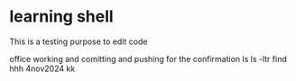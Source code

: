 # learning shell
This is a testing purpose to edit code

office working and comitting and pushing
for the confirmation
ls
ls -ltr
find
hhh
4nov2024
kk